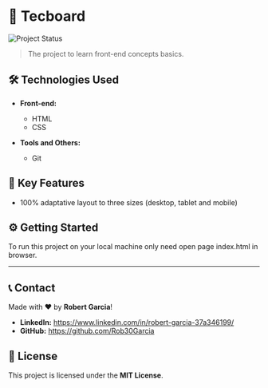 # 🚀 Tecboard

![Project Status](https://img.shields.io/badge/Status-In%20Progress-yellow)

> The project to learn front-end concepts basics.

## 🛠️ Technologies Used

* **Front-end:**
    * HTML
    * CSS

* **Tools and Others:**
    * Git

## 🌟 Key Features

* 100% adaptative layout to three sizes (desktop, tablet and mobile)

## ⚙️ Getting Started

To run this project on your local machine only need open page index.html in browser.

---

## 📞 Contact

Made with ❤️ by **Robert Garcia**!

* **LinkedIn:** https://www.linkedin.com/in/robert-garcia-37a346199/
* **GitHub:** https://github.com/Rob30Garcia

## 📄 License

This project is licensed under the **MIT License**.